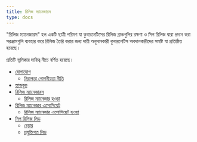 ```yaml
---
title: রিলিজ ম্যানেজারস
type: docs
---
```


"রিলিজ ম্যানেজারস" হল একটি ছাত্রী পরিমণ যা কুবারনেটিসের রিলিজ ব্রাঞ্চগুলির রক্ষণা ও সিগ রিলিজ দ্বারা প্রদান করা সরঞ্জামগুলি ব্যবহার করে রিলিজ তৈরি করার জন্য দায়ী অনুদানকারী কুবারনেটিস অবদানকারীদের সমষ্টি যা প্রতিষ্ঠিত হয়েছে।

প্রতিটি ভূমিকার দায়িত্ব নীচে বর্ণিত হয়েছে।

- [যোগাযোগ](#contact)
  - [নিরাপত্তা গোপনীয়তা নীতি](#security-embargo-policy)
- [হ্যান্ডবুক](#handbooks)
- [রিলিজ ম্যানেজারস](#release-managers)
  - [রিলিজ ম্যানেজার হওয়া](#রিলিজ-ম্যানেজার-হওয়া)
- [রিলিজ ম্যানেজার এসোসিয়েট](#রিলিজ-ম্যানেজার-এসোসিয়েট)
  - [রিলিজ ম্যানেজার এসোসিয়েট হওয়া](#রিলিজ-ম্যানেজার-এসোসিয়েট-হওয়া)
- [সিগ রিলিজ লিড](#সিগ-রিলিজ-লিড)
  - [চেয়ার](#চেয়ার)
  - [প্রযুক্তিগত লিড](#প্রযুক্তিগত-লিড)
```

